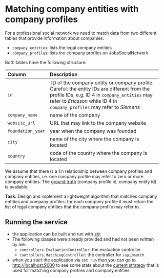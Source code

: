 Matching company entities with company profiles
=======================

For a professional social network we need to match data from two different tables that provide information about companies:

- `company_entities`: lists the legal company entities
- `company_profiles`: lists the company profiles on JobsSocialNetwork

Both tables have the following structure:

| Column             | Description |
|:-------------------|:------------|
| `id`               | ID of the company entity or company profile. Careful: the entity IDs are different from the profile IDs, e.g. ID 4 in `company_entities` may refer to _Ericsson_ while ID 4 in `company_profiles` may refer to _Siemens_ |
| `company_name`     | name of the company |
| `website_url`      | URL that may link to the company website |
| `foundation_year`  | year when the company was founded |
| `city`             | name of the city where the company is located |
| `country`          | code of the country where the company is located |

We assume that there is a 1:n relationship between company profiles and company entities, i.e. one company profile may
refer to zero or more company entities. The [ground truth](ground_truth.csv) (company profile id, company entity id) is available.

**Task:** 
Design and implement a lightweight algorithm that matches company entities and company profiles: for each company profile it must return the list of legal company entities that the company profile may refer to.


## Running the service

- the application can be built and run with [sbt](http://www.scala-sbt.org/)
- The following classes were already provided and had not been written by me:
  + `controllers.EvaluationController`: the evaluation controller 
  + `controllers.MatchingController`: the controller for `/api/match` 
- when you start the application via `sbt run` then you can  go to [http://localhost:9000](http://localhost:9000) to see some stats about the [current strategy](app/services/CompanyMatcher.scala) that is used for matching company profiles and company entities
